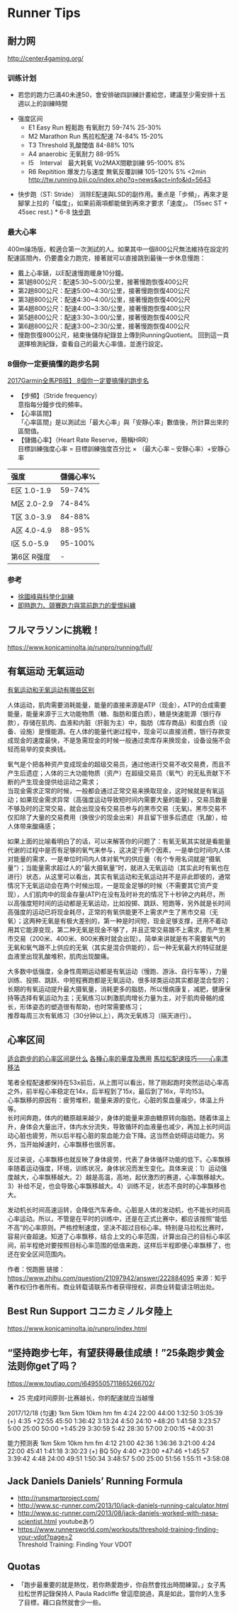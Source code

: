 Runner Tips
===

## 耐力网
http://center4gaming.org/

### 训练计划
+ 若您的跑力已滿40未達50，會安排破四訓練計畫給您，建議至少需安排十五週以上的訓練時間
 - 强度区间
   + E1  Easy Run 輕鬆跑 有氧耐力         59-74%    25-30%
   + M2  Marathon Run 馬拉松配速  74-84%    15-20%     
   + T3  Threshold 乳酸閾值       84-88%    10%
   + A4  anaerobic 无氧耐力       88-95%
   + I5　Interval　最大耗氧 Vo2MAX間歇訓練 95-100%    8%
   + R6  Repitition 爆发力与速度 無氧反覆訓練  105-120%   5% <2min
http://tw.running.biji.co/index.php?q=news&act=info&id=5643


+ 快步跑（ST: Stride） 消除E配速與LSD的副作用。重点是「步頻」，再來才是腳掌上拉的「幅度」，如果前兩項都能做到再來才要求「速度」。  (15sec ST + 45sec rest.) * 6-8
[快步跑](http://www.don1don.com/archives/59584/%E8%80%90%E5%8A%9B%E7%B6%B2%E8%B7%91%E6%AD%A5%E8%A8%93%E7%B7%B4%E8%AA%B2%E8%A1%A8%E2%94%80%E3%80%8C%E5%BF%AB%E6%AD%A5%E8%B7%91%E3%80%8D)

### 最大心率

400m操场版，較適合第一次測試的人。如果其中一個800公尺無法維持在設定的配速區間內，仍要盡全力跑完，接著就可以直接跳到最後一步休息慢跑：

+  戴上心率錶，以E配速慢跑暖身10分鐘。
+  第1趟800公尺：配速5:30~5:00/公里，接著慢跑恢復400公尺
+  第2趟800公尺：配速5:00~4:30/公里，接著慢跑恢復400公尺
+  第3趟800公尺：配速4:30~4:00/公里，接著慢跑恢復400公尺
+  第4趟800公尺：配速4:00~3:30/公里，接著慢跑恢復400公尺
+  第5趟800公尺：配速3:30~3:00/公里，接著慢跑恢復400公尺
+  第6趟800公尺：配速3:00~2:30/公里，接著慢跑恢復400公尺
+  慢跑恢復800公尺，結束後儲存紀錄並上傳到RunningQuotient。
回到這一頁選擇檢測紀錄，查看自己的最大心率值，並進行設定。


### 8個你一定要搞懂的跑步名詞
[2017Garmin全馬PB班】 8個你一定要搞懂的跑步名](詞！https://my.garmin.com.tw/blog/archives/11997)

+ 【步頻】（Stride frequency）  
   意指每分鐘步伐的頻率。
+ 【心率區間】  
   「心率區間」是以測試出「最大心率」與「安靜心率」數值後，所計算出來的區間值。
+ 【儲備心率】（Heart Rate Reserve，簡稱HRR）  
目標訓練強度心率 = 目標訓練強度百分比 × （最大心率 – 安靜心率）+安靜心率

|强度|儲備心率%|
|:---|:---|
|E区 1.0-1.9| 59-74%|
|M区 2.0-2.9| 74-84%|
|T区 3.0-3.9| 84-88%|
|A区 4.0-4.9| 88-95%|
|I区 5.0-5.9| 95-100%|
|第6区 R强度| -|

### 参考
+ [徐國峰與科學化訓練](http://rocky549.blogspot.jp/)
+ [即時跑力、競賽跑力與當前跑力的愛恨糾纏](https://www.runningquotient.com/article/single/76)


## フルマラソンに挑戦！
https://www.konicaminolta.jp/runpro/running/full/

## 有氧运动 无氧运动
[有氧运动和无氧运动有哪些区别](https://www.zhihu.com/question/21227046)  

人体运动，肌肉需要消耗能量，能量的直接来源是ATP（现金），ATP的合成需要能量，能量来源于三大功能物质（糖、脂肪和蛋白质），糖是快速能源（银行存款），存储在肌肉、血液和内脏（肝脏为主）中，脂肪（库存商品）和蛋白质（设备、设施）是慢能源。在人体的能量代谢过程中，现金可以直接消费，银行存款变成现金的速度最快，不是急需现金的时候一般通过卖库存来换现金，设备设施不会轻而易举的变卖换钱。

氧气是个把各种资产变成现金的超级交易员，通过他进行交易不收交易费，而且不产生后遗症；人体的三大功能物质（资产）在超级交易员（氧气）的无私贡献下不断的产生现金提供给运动之需求；  
当现金需求正常的时候，一般都会通过正常交易来换取现金，这时候就是有氧运动；如果现金需求异常（高强度运动导致短时间内需要大量的能量），交易员数量不够及时的正常交易，就会出现没有交易员参与的黑市交易（无氧)，黑市交易不仅扣除了大量的交易费用（换很少的现金出来）并且留下很多后遗症（乳酸），给人体带来酸痛感；  

如果上面的比喻看明白了的话，可以来解答你的问题了：有氧无氧其实就是看能量代谢的过程中是否有足够的氧气来参与，这决定于两个因素，一是单位时间内人体对能量的需求，一是单位时间内人体对氧气的供应量（有个专用名词就是“摄氧量”）；当能量需求超过人的“最大摄氧量”时，就进入无氧运动（其实此时有氧也在进行）状态，从这里可以看出，其实有氧运动和无氧运动并不是非此即彼的，通常情况下无氧运动会在两个时候出现，一是现金足够的时候（不需要其它资产变现），人们肌肉中的现金存量(ATP)在没有及时补充的情况下十秒钟之内耗尽，所以高强度短时间的运动都是无氧运动，比如投掷、跳跃、短跑等，另外就是长时间高强度的运动已将现金耗尽，正常的有氧供能更不上需求产生了黑市交易（无氧）；这两种无氧是有极大差别的，第一种是时间短，现金足够支撑，还用不着动用其它能源变现，第二种无氧是现金不够了，并且正常交易跟不上需求，而产生黑市交易（200米、400米、800米赛时就会出现）。简单来讲就是有不需要氧气的无氧和氧气跟不上供应的无氧（其实是混合供能的），后一种无氧最大的特征就是血液里出现乳酸堆积，肌肉出现酸痛。  

大多数中低强度，全身性周期运动都是有氧运动（慢跑、游泳、自行车等），力量训练、投掷、跳跃、中短程赛跑都是无氧运动，很多球类运动其实都是混合型的；长期的有氧运动提升最大摄氧量，消耗更多的脂肪，所以慢病康复，减肥，健康保持等选择有氧运动为主；无氧练习以刺激肌肉增长力量为主，对于肌肉骨骼的成长，形体姿态的塑造很有帮助，也时常需要练习；  
推荐每周三次有氧练习（30分钟以上），两次无氧练习（隔天进行）。

## 心率区间
[适合跑步的的心率区间是什么](https://www.zhihu.com/question/21097942)
[各種心率的量度及應用](http://www.hksports.net/hkpe/health_fitness/measurements_uses_heartrates.htm)
[馬拉松配速技巧——心率漂移法](http://www.qpeek.com/article/GvzEBHh.html)


笔者全程配速都保持在53x前后，从上图可以看出，除了刚起跑时突然运动心率高之外，前半程心率稳定在14x，后半程到了15x，最后到了16x，平均153。  
心率飘移的原因有：疲劳堆积，能量来源的变化，心脏的泵血量减少，体温上升等。  
长时间奔跑，体内的糖原越来越少，身体的能量来源由糖原转向脂肪。随着体温上升，身体会大量出汗，体内水分流失，导致循环的血液量也减少，再加上长时间运动心脏也疲劳，所以后半程心脏的泵血能力会下降。这当然会妨碍运动能力。另外，当开始掉速时，心率飘移也很厉害。

反过来说，心率飘移也就反映了身体疲劳，代表了身体循环功能的低下。心率飘移率随着运动强度，环境，训练状况，身体状况而发生变化。具体来说：1）运动强度越大，心率飘移越大。2）越是高温，高地，起伏激烈的赛道，心率飘移越大。3）补给不足，也会导致心率飘移越大。4）训练不足，状态不良时的心率飘移也大。

发动机长时间高速运转，会降低汽车寿命。心脏是人体的发动机，也不能长时间高心率运动。所以，不管是在平时的训练中，还是在正式比赛中，都应该按照“能低不高”的心率原则。严格控制速度，坚决不超过目标心率。特别是马拉松比赛时，容易兴奋超速。知道了心率飘移，结合上文的心率范围，计算出自己的目标心率区间，前半程绝对要按照目标心率范围的低值来跑，这样后半程即便心率飘移了，也还在安全区间范围内。

作者：悦跑圈
链接：https://www.zhihu.com/question/21097942/answer/222884095
来源：知乎
著作权归作者所有。商业转载请联系作者获得授权，非商业转载请注明出处。

## Best Run Support コニカミノルタ陸上
https://www.konicaminolta.jp/runpro/index.html


## “坚持跑步七年，有望获得最佳成绩！”25条跑步黄金法则你get了吗？
https://www.toutiao.com/i6495505711865266702/  

+ 25 完成时间原则-比赛越长，你的配速就应当越慢

2017/12/18 (匀速)
1km     5km       10km      hm         fm
4:24    22:00     44:00    1:32:50    3:05:39  (+)
4:35   +22:55     45:50    1:36:42    3:13:24
4:50    24:10    +48:20    1:41:58    3:23:57
5:00    25:00     50:00   +1:45:29    3:30:59
5:42    28:30     57:00    2:00:15   +4:00:31

能力预测表
1km     5km       10km      hm         fm
4:12    21:00     42:36    1:36:36    3:21:00
4:24    22:00     45:41    1:41:18    3:30:23  (+) BQ 50y
4:40   +23:00    +47:46   +1:45:57    3:39:42
4:48    24:00     49:51    1:50:34    3:48:57
5:00    25:00     51:56    1:55:11   +3:58:08

## Jack Daniels  Daniels’ Running Formula
+ http://runsmartproject.com/
+ http://www.sc-runner.com/2013/10/jack-daniels-running-calculator.html
+ http://www.sc-runner.com/2013/08/jack-daniels-worked-with-nasa-scientist.html youtubeあり
+ https://www.runnersworld.com/workouts/threshold-training-finding-your-vdot?page=2   
  Threshold Training: Finding Your VDOT

## Quotas
+ 「跑步最重要的就是熱忱，若你熱愛跑步，你自然會找出時間練習。」女子馬拉松世界記錄保持人 Paula Radcliffe 曾這麼說過，真是如此，當你的人生多了目標，藉口自然就會少一些。
